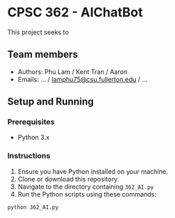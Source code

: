 # CPSC 362 - AIChatBot

This project seeks to

## Team members

- Authors: Phu Lam / Kent Tran / Aaron
- Emails:  ... / lamphu75@csu.fullerton.edu / ...

## Setup and Running

### Prerequisites

- Python 3.x

### Instructions

1. Ensure you have Python installed on your machine.
2. Clone or download this repository.
3. Navigate to the directory containing `362_AI.py`
4. Run the Python scripts using these commands:
```bash
python 362_AI.py
```
